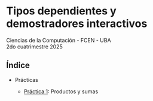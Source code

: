 # Tipos dependientes y demostradores interactivos

Ciencias de la Computación - FCEN - UBA\
2do cuatrimestre 2025

## Índice

- Prácticas

  - [Práctica 1](prácticas/p01): Productos y sumas
